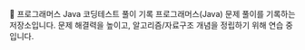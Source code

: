 📘 프로그래머스 Java 코딩테스트 풀이 기록
프로그래머스(Java) 문제 풀이를 기록하는 저장소입니다.
문제 해결력을 높이고, 알고리즘/자료구조 개념을 정립하기 위해 연습 중입니다.
